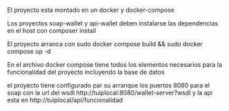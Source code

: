 El proyecto esta montado en un docker y docker-compose

Los proyectos soap-wallet y api-wallet deben instalarse las dependencias en el host con composer install

El proyecto arranca con sudo docker compose build && sudo docker compose up -d

En el archivo docker compose tiene todos los elementos necesarios para la funcionalidad del proyecto incluyendo la base de datos

el proyecto tiene configurado par su arranque los puertos 8080 para el soap con la url del wsdl http://tuiplocal:8080/wallet-server?wsdl y la api esta en http://tuiplocal/api/funcionalidad
